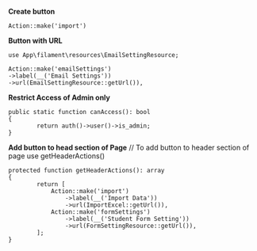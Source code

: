 **Create button**
```
Action::make('import')
```

**Button with URL**
```
use App\filament\resources\EmailSettingResource;

Action::make('emailSettings')
->label(__('Email Settings'))
->url(EmailSettingResource::getUrl()),
```
**Restrict Access of Admin only**
```
public static function canAccess(): bool
{
        return auth()->user()->is_admin;
}
```
**Add button to head section of Page**
// To add button to header section of page use getHeaderActions()
```
protected function getHeaderActions(): array
{
        return [
            Action::make('import')
                ->label(__('Import Data'))
                ->url(ImportExcel::getUrl()),
            Action::make('formSettings')
                ->label(__('Student Form Setting'))
                ->url(FormSettingResource::getUrl()),
        ];
}
```
